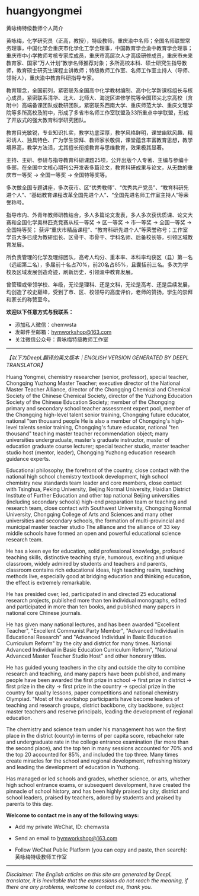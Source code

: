 # huangyongmei
黄咏梅特级教师个人简介

黄咏梅，化学研究员（正高，教授），特级教师，重庆渝中名师；全国名师联盟常务理事，中国化学会重庆市化学化工学会理事，中国教育学会渝中教育学会理事；重庆市中小学教师考核专家库成员，重庆市高层次人才高级研修成员，重庆市未来教育家、国家“万人计划”教学名师推荐对象；多所高校本科、硕士研究生指导教师，教育硕士研究生课程主讲教师；特级教师工作室、名师工作室主持人（导师、领衔人），重庆渝中教育科研指导专家。

教育理念，全国前列，紧密联系全国高中化学教材编制、高中化学新课标组长与核心成员，紧密联系清华、北大、北师大、海淀区进修学院等全国顶尖北京高校（含附中）高端备课团队或教研团队，紧密联系西南大学、重庆师范大学、重庆文理学院等多所高校及附中，形成了多省市名师工作室联盟及33所重点中学联盟，形成了开放式的强大教育科学研究团队。

教育目光敏锐，专业知识扎实，教学功底深厚，教学风格鲜明，课堂幽默风趣、精彩诱人、独具特色、广为学生崇拜、教师家长敬佩，课堂蕴含丰富教育思想，教学境界高，教学方法活，尤其擅长衔接教育与思维教育，效果极其显著。

主持、主研、参研与指导教育科研课题25项，公开出版个人专著、主编与参编十多部，在全国中文核心期刊公开发表多篇论文，教育科研成果与论文，从无数的重庆市一等奖 → 全国一等奖 → 全国特等奖等。

多次做全国专题讲座，多次获市、区“优秀教师”、“优秀共产党员”、“教育科研先进个人”、“基础教育课程改革全国先进个人”、“全国先进名师工作室主持人”等荣誉称号。

指导市内、外青年教师研教结合，多人多篇论文发表，多人多次获优质课、论文大赛和全国化学奥林匹克竞赛从校一等奖 → 区一等奖 → 市一等奖 → 全国一等奖 → 全国特等奖； 获评“重庆市精品课程”、“教育科研先进个人”等荣誉称号；工作室学员大多已成为教研组长、区骨干、市骨干、学科名师、后备校长等，引领区域教育发展。

所负责管理的化学及理综团队，高考人均分、重本率、本科率均获区（县）第一名（远超第二名），多届前十名占70%，前20名占85%，且囊括前三名。多次为学校及区域发展创造奇迹，刷新历史，引领渝中教育发展。

曾管理或带领学校、年级，无论是理科、还是文科，无论是高考、还是后续发展，均创造了校史巅峰，受到了市、区、校领导的高度评价，老师的赞扬，学生的崇拜和家长的称赞至今。            


**欢迎以下任意方式与我联系：**

- 添加私人微信：chemwsta
- 发邮件至邮箱：hymworkshop@163.com
- 关注微信公众号：黄咏梅特级教师工作室



-------------------------

*【以下为DeepL翻译的英文版本｜ENGLISH VERSION GENERATED BY DEEPL TRANSLATOR】*

Huang Yongmei, chemistry researcher (senior, professor), special teacher, Chongqing Yuzhong Master Teacher; executive director of the National Master Teacher Alliance, director of the Chongqing Chemical and Chemical Society of the Chinese Chemical Society, director of the Yuzhong Education Society of the Chinese Education Society; member of the Chongqing primary and secondary school teacher assessment expert pool, member of the Chongqing high-level talent senior training, Chongqing future educator, national "ten thousand people He is also a member of Chongqing's high-level talents senior training, Chongqing's future educator, national "ten thousand" teaching master teacher recommendation object; many universities undergraduate, master's graduate instructor, master of education graduate course lecturer; special teacher studio, master teacher studio host (mentor, leader), Chongqing Yuzhong education research guidance experts.

Educational philosophy, the forefront of the country, close contact with the national high school chemistry textbook development, high school chemistry new standards team leader and core members, close contact with Tsinghua, Peking University, Beijing Normal University, Haidian District Institute of Further Education and other top national Beijing universities (including secondary schools) high-end preparation team or teaching and research team, close contact with Southwest University, Chongqing Normal University, Chongqing College of Arts and Sciences and many other universities and secondary schools, the formation of multi-provincial and municipal master teacher studio The alliance and the alliance of 33 key middle schools have formed an open and powerful educational science research team.

He has a keen eye for education, solid professional knowledge, profound teaching skills, distinctive teaching style, humorous, exciting and unique classroom, widely admired by students and teachers and parents, classroom contains rich educational ideas, high teaching realm, teaching methods live, especially good at bridging education and thinking education, the effect is extremely remarkable.

He has presided over, led, participated in and directed 25 educational research projects, published more than ten individual monographs, edited and participated in more than ten books, and published many papers in national core Chinese journals.

He has given many national lectures, and has been awarded "Excellent Teacher", "Excellent Communist Party Member", "Advanced Individual in Educational Research" and "Advanced Individual in Basic Education Curriculum Reform" by the city and district for many times. National Advanced Individual in Basic Education Curriculum Reform", "National Advanced Master Teacher Studio Host" and other honorary titles.

He has guided young teachers in the city and outside the city to combine research and teaching, and many papers have been published, and many people have been awarded the first prize in school → first prize in district → first prize in the city → first prize in the country → special prize in the country for quality lessons, paper competitions and national chemistry Olympiad. "Most of the workshop participants have become leaders of teaching and research groups, district backbone, city backbone, subject master teachers and reserve principals, leading the development of regional education.

The chemistry and science team under his management has won the first place in the district (county) in terms of per capita score, rebachelor rate and undergraduate rate in the college entrance examination (far more than the second place), and the top ten in many sessions accounted for 70% and the top 20 accounted for 85%, and included the top three. Many times create miracles for the school and regional development, refreshing history and leading the development of education in Yuzhong.

Has managed or led schools and grades, whether science, or arts, whether high school entrance exams, or subsequent development, have created the pinnacle of school history, and has been highly praised by city, district and school leaders, praised by teachers, adored by students and praised by parents to this day.            


**Welcome to contact me in any of the following ways:**

- Add my private WeChat, ID: chemwsta

- Send an email to hymworkshop@163.com

- Follow WeChat Public Platform (you can copy and paste, then search): 黄咏梅特级教师工作室



-------------------------

*Disclaimer: The English articles on this site are generated by DeepL translator, it is inevitable that the expressions do not reach the meaning, if there are any problems, welcome to contact me, thank you.*

